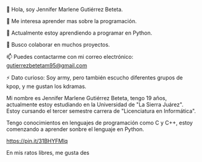 
👋 Hola, soy Jennifer Marlene Gutiérrez Beteta.

👀 Me interesa aprender mas sobre la programación.

🌱 Actualmente estoy aprendiendo a programar en Python.

💞️ Busco colaborar en muchos proyectos.

📫 Puedes contactarme con mi correo electrónico:
gutierrezbetetam95@gmail.com


⚡ Dato curioso: Soy army, pero también escucho diferentes grupos de kpop, y me gustan los kdramas.

Mi nombre es Jennifer Marlene Gutiérrez Beteta, tengo 19 años, actualmente estoy estudiando en la Universidad de "La Sierra Juárez". Estoy cursando el tercer semestre carrera de "Licenciatura en Informática".

Tengo conocimientos en lenguajes de programación como C y C++, estoy comenzando a aprender sonbre el lenguaje en Python.


https://pin.it/31BHYFMlq

En mis ratos libres, me gusta des
<!---
jenni-gb7/jenni-gb7 is a ✨ special ✨ repository because its `README.md` (this file) appears on your GitHub profile.
You can click the Preview link to take a look at your changes.
--->
